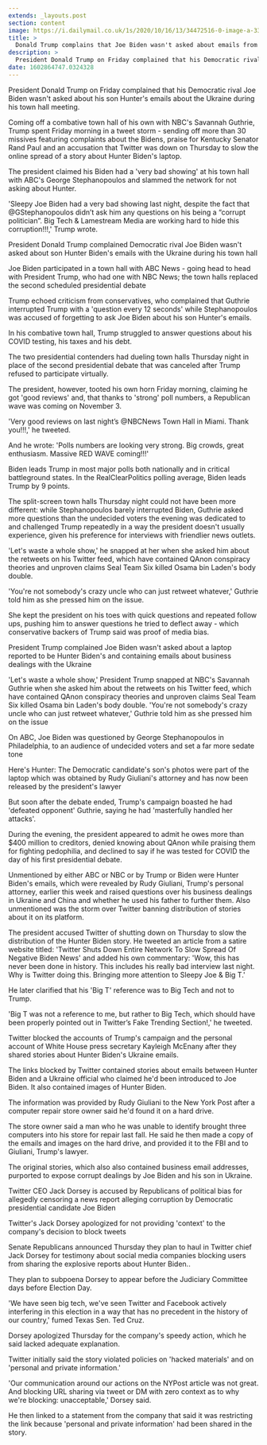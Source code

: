 ```yaml
--- 
extends: _layouts.post 
section: content 
image: https://i.dailymail.co.uk/1s/2020/10/16/13/34472516-0-image-a-33_1602852315915.jpg 
title: > 
  Donald Trump complains that Joe Biden wasn't asked about emails from Hunter's laptop 
description: > 
  President Donald Trump on Friday complained that his Democratic rival Joe Biden wasn't asked about his son Hunter's emails about the Ukraine during his town hall meeting.'Sleepy Joe Biden had a very bad showing last night, despite the fact that @GStephanopoulos didn’t ask him any questions on his being a “corrupt politician”.Bringing more attention to Sleepy Joe & Big T.'He later clarified that his 'Big T' reference was to Big Tech and not to Trump.The links blocked by Twitter contained stories about emails between Hunter Biden and a Ukraine official who claimed he'd been introduced to Joe Biden.The original stories, which also also contained business email addresses, purported to expose corrupt dealings by Joe Biden and his son in Ukraine. 
date: 1602864747.0324328 
--- 
```

President Donald Trump on Friday complained that his Democratic rival Joe Biden wasn't asked about his son Hunter's emails about the Ukraine during his town hall meeting.

Coming off a combative town hall of his own with NBC's Savannah Guthrie, Trump spent Friday morning in a tweet storm - sending off more than 30 missives featuring complaints about the Bidens, praise for Kentucky Senator Rand Paul and an accusation that Twitter was down on Thursday to slow the online spread of a story about Hunter Biden's laptop.

The president claimed his Biden had a 'very bad showing' at his town hall with ABC's George Stephanopoulos and slammed the network for not asking about Hunter.

'Sleepy Joe Biden had a very bad showing last night, despite the fact that @GStephanopoulos didn’t ask him any questions on his being a “corrupt politician”. Big Tech & Lamestream Media are working hard to hide this corruption!!!,' Trump wrote.

President Donald Trump complained Democratic rival Joe Biden wasn't asked about son Hunter Biden's emails with the Ukraine during his town hall

Joe Biden participated in a town hall with ABC News - going head to head with President Trump, who had one with NBC News; the town halls replaced the second scheduled presidential debate

Trump echoed criticism from conservatives, who complained that Guthrie interrupted Trump with a 'question every 12 seconds' while Stephanopoulos was accused of forgetting to ask Joe Biden about his son Hunter's emails.

In his combative town hall, Trump struggled to answer questions about his COVID testing, his taxes and his debt.

The two presidential contenders had dueling town halls Thursday night in place of the second presidential debate that was canceled after Trump refused to participate virtually.

The president, however, tooted his own horn Friday morning, claiming he got 'good reviews' and, that thanks to 'strong' poll numbers, a Republican wave was coming on November 3.

'Very good reviews on last night’s @NBCNews Town Hall in Miami. Thank you!!!,' he tweeted.

And he wrote: 'Polls numbers are looking very strong. Big crowds, great enthusiasm. Massive RED WAVE coming!!!'

Biden leads Trump in most major polls both nationally and in critical battleground states. In the RealClearPolitics polling average, Biden leads Trump by 9 points.

The split-screen town halls Thursday night could not have been more different: while Stephanopoulos barely interrupted Biden, Guthrie asked more questions than the undecided voters the evening was dedicated to and challenged Trump repeatedly in a way the president doesn't usually experience, given his preference for interviews with friendlier news outlets.

'Let's waste a whole show,' he snapped at her when she asked him about the retweets on his Twitter feed, which have contained QAnon conspiracy theories and unproven claims Seal Team Six killed Osama bin Laden's body double.

'You're not somebody's crazy uncle who can just retweet whatever,' Guthrie told him as she pressed him on the issue.

She kept the president on his toes with quick questions and repeated follow ups, pushing him to answer questions he tried to deflect away - which conservative backers of Trump said was proof of media bias.

President Trump complained Joe Biden wasn't asked about a laptop reported to be Hunter Biden's and containing emails about business dealings with the Ukraine

'Let's waste a whole show,' President Trump snapped at NBC's Savannah Guthrie when she asked him about the retweets on his Twitter feed, which have contained QAnon conspiracy theories and unproven claims Seal Team Six killed Osama bin Laden's body double. 'You're not somebody's crazy uncle who can just retweet whatever,' Guthrie told him as she pressed him on the issue

On ABC, Joe Biden was questioned by George Stephanopoulos in Philadelphia, to an audience of undecided voters and set a far more sedate tone

Here's Hunter: The Democratic candidate's son's photos were part of the laptop which was obtained by Rudy Giuliani's attorney and has now been released by the president's lawyer

But soon after the debate ended, Trump's campaign boasted he had 'defeated opponent' Guthrie, saying he had 'masterfully handled her attacks'.

During the evening, the president appeared to admit he owes more than $400 million to creditors, denied knowing about QAnon while praising them for fighting pedophilia, and declined to say if he was tested for COVID the day of his first presidential debate.

Unmentioned by either ABC or NBC or by Trump or Biden were Hunter Biden's emails, which were revealed by Rudy Giuliani, Trump's personal attorney, earlier this week and raised questions over his business dealings in Ukraine and China and whether he used his father to further them. Also unmentioned was the storm over Twitter banning distribution of stories about it on its platform.

The president accused Twitter of shutting down on Thursday to slow the distribution of the Hunter Biden story. He tweeted an article from a satire website titled: 'Twitter Shuts Down Entire Network To Slow Spread Of Negative Biden News' and added his own commentary: 'Wow, this has never been done in history. This includes his really bad interview last night. Why is Twitter doing this. Bringing more attention to Sleepy Joe & Big T.'

He later clarified that his 'Big T' reference was to Big Tech and not to Trump.

'Big T was not a reference to me, but rather to Big Tech, which should have been properly pointed out in Twitter’s Fake Trending Section!,' he tweeted.

Twitter blocked the accounts of Trump's campaign and the personal account of White House press secretary Kayleigh McEnany after they shared stories about Hunter Biden's Ukraine emails.

The links blocked by Twitter contained stories about emails between Hunter Biden and a Ukraine official who claimed he'd been introduced to Joe Biden. It also contained images of Hunter Biden.

The information was provided by Rudy Giuliani to the New York Post after a computer repair store owner said he'd found it on a hard drive.

The store owner said a man who he was unable to identify brought three computers into his store for repair last fall. He said he then made a copy of the emails and images on the hard drive, and provided it to the FBI and to Giuliani, Trump's lawyer.

The original stories, which also also contained business email addresses, purported to expose corrupt dealings by Joe Biden and his son in Ukraine.

Twitter CEO Jack Dorsey is accused by Republicans of political bias for allegedly censoring a news report alleging corruption by Democratic presidential candidate Joe Biden

Twitter's Jack Dorsey apologized for not providing 'context' to the company's decision to block tweets

Senate Republicans announced Thursday they plan to haul in Twitter chief Jack Dorsey for testimony about social media companies blocking users from sharing the explosive reports about Hunter Biden..

They plan to subpoena Dorsey to appear before the Judiciary Committee days before Election Day.

'We have seen big tech, we've seen Twitter and Facebook actively interfering in this election in a way that has no precedent in the history of our country,' fumed Texas Sen. Ted Cruz.

Dorsey apologized Thursday for the company's speedy action, which he said lacked adequate explanation.

Twitter initially said the story violated policies on 'hacked materials' and on 'personal and private information.'

'Our communication around our actions on the NYPost article was not great. And blocking URL sharing via tweet or DM with zero context as to why we're blocking: unacceptable,' Dorsey said.

He then linked to a statement from the company that said it was restricting the link because 'personal and private information' had been shared in the story.